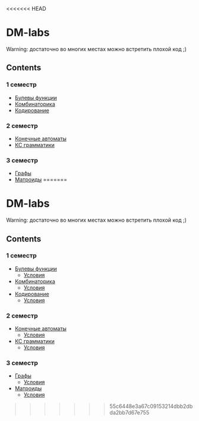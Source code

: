 <<<<<<< HEAD
# DM-labs

Warning: достаточно во многих местах можно встретить плохой код ;)

## Contents
### 1 семестр
* [Булевы функции](1-semester/01-lab-boolean)
* [Комбинаторика](1-semester/02-lab-combinatorics)
* [Кодирование](1-semester/03-lab-coding)
### 2 семестр
* [Конечные автоматы](2-semester/04-lab-automata)
* [КС грамматики](2-semester/05-lab-cf-grammar)
### 3 семестр
* [Графы](3-semester/01-lab-graph)
* [Матроиды](3-semester/02-lab-matroids)
=======
# DM-labs

Warning: достаточно во многих местах можно встретить плохой код ;)

## Contents
### 1 семестр
* [Булевы функции](1-semester/01-lab-boolean)
  - [Условия](1-semester/01-lab-boolean/s1-01-lab-boolean.pdf)
* [Комбинаторика](1-semester/02-lab-combinatorics)
  - [Условия](1-semester/02-lab-combinatorics/s1-02-lab-combinatorics.pdf)
* [Кодирование](1-semester/03-lab-coding)
  - [Условия](1-semester/03-lab-coding/s1-03-lab-coding.pdf)
### 2 семестр
* [Конечные автоматы](2-semester/04-lab-automata)
  - [Условия](2-semester/04-lab-automata/s2-01-lab-automata.pdf)
* [КС грамматики](2-semester/05-lab-cf-grammar)
  - [Условия](2-semester/05-lab-cf-grammar/s2-02-lab-cf-grammar.pdf)
### 3 семестр
* [Графы](3-semester/01-lab-graph)
  - [Условия](3-semester/01-lab-graph/s3-01-lab-graph.pdf)
* [Матроиды](3-semester/02-lab-matroids)
  - [Условия](3-semester/02-lab-matroids/s3-02-lab-matroids.pdf)
>>>>>>> 55c6448e3a67c09153214dbb2dbda2bb7d67e755
